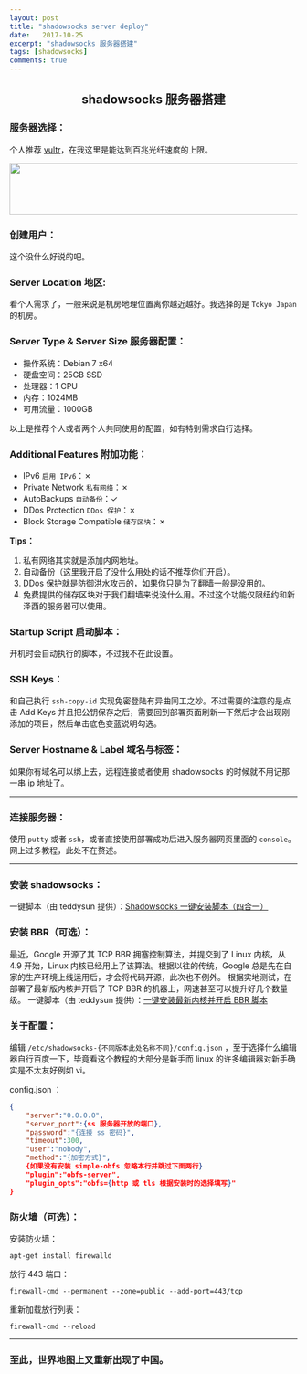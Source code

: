```yaml
---
layout: post
title: "shadowsocks server deploy"
date:   2017-10-25
excerpt: "shadowsocks 服务器搭建"
tags: [shadowsocks]
comments: true
---
```


<center><h2>shadowsocks 服务器搭建</h2></center>

<!--more-->

### 服务器选择：

个人推荐 [vultr](https://www.vultr.com/?ref=7243921)，在我这里是能达到百兆光纤速度的上限。

<a href="https://www.vultr.com/?ref=7243921"><img src="https://www.vultr.com/media/banner_1.png" width="728" height="90"></a>

### 创建用户：

这个没什么好说的吧。

### Server Location 地区:

看个人需求了，一般来说是机房地理位置离你越近越好。我选择的是 `Tokyo Japan` 的机房。

### Server Type & Server Size 服务器配置：

- 操作系统：Debian 7 x64
- 硬盘空间：25GB SSD
- 处理器：1 CPU
- 内存：1024MB
- 可用流量：1000GB

以上是推荐个人或者两个人共同使用的配置，如有特别需求自行选择。

### Additional Features 附加功能：

- IPv6 `启用 IPv6`：✗
- Private Network `私有网络`：✗
- AutoBackups `自动备份`：✓
- DDos Protection `DDos 保护`：✗
- Block Storage Compatible `储存区块`：✗

**Tips：**

1. 私有网络其实就是添加内网地址。
2. 自动备份（这里我开启了没什么用处的话不推荐你们开启）。
3. DDos 保护就是防御洪水攻击的，如果你只是为了翻墙一般是没用的。
4. 免费提供的储存区块对于我们翻墙来说没什么用。不过这个功能仅限纽约和新泽西的服务器可以使用。

### Startup Script 启动脚本：

开机时会自动执行的脚本，不过我不在此设置。

### SSH Keys：

和自己执行 `ssh-copy-id` 实现免密登陆有异曲同工之妙。不过需要的注意的是点击 Add Keys 并且把公钥保存之后，需要回到部署页面刷新一下然后才会出现刚添加的项目，然后单击底色变蓝说明勾选。

### Server Hostname & Label 域名与标签：

如果你有域名可以绑上去，远程连接或者使用 shadowsocks 的时候就不用记那一串 ip 地址了。

---

### 连接服务器：

使用 `putty` 或者 `ssh`，或者直接使用部署成功后进入服务器网页里面的 `console`。网上过多教程，此处不在赘述。

---

### 安装 shadowsocks：

一键脚本（由 teddysun 提供）：[Shadowsocks 一键安装脚本（四合一）](https://teddysun.com/486.html)

### 安装 BBR（可选）：

最近，Google 开源了其 TCP BBR 拥塞控制算法，并提交到了 Linux 内核，从 4.9 开始，Linux 内核已经用上了该算法。根据以往的传统，Google 总是先在自家的生产环境上线运用后，才会将代码开源，此次也不例外。
根据实地测试，在部署了最新版内核并开启了 TCP BBR 的机器上，网速甚至可以提升好几个数量级。
一键脚本（由 teddysun 提供）：[一键安装最新内核并开启 BBR 脚本](https://teddysun.com/489.html)

### 关于配置：

编辑 `/etc/shadowsocks-{不同版本此处名称不同}/config.json` ，至于选择什么编辑器自行百度一下，毕竟看这个教程的大部分是新手而 linux 的许多编辑器对新手确实是不太友好例如 vi。

config.json ：

```json
{
    "server":"0.0.0.0",
    "server_port":{ss 服务器开放的端口},
    "password":"{连接 ss 密码}",
    "timeout":300,
    "user":"nobody",
    "method":"{加密方式}",
    {如果没有安装 simple-obfs 忽略本行并跳过下面两行}
    "plugin":"obfs-server",
    "plugin_opts":"obfs={http 或 tls 根据安装时的选择填写}"
}
```

### 防火墙（可选）：

安装防火墙：

```shell
apt-get install firewalld
```

放行 443 端口：

```shell
firewall-cmd --permanent --zone=public --add-port=443/tcp
```

重新加载放行列表：

```shell
firewall-cmd --reload
```

---

### 至此，世界地图上又重新出现了中国。